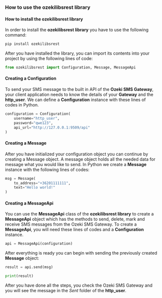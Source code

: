 ### How to use the ozekilibsrest library

#### How to install the ozekilibsrest library

In order to install the __ozekilibsrest library__ you have to use the following command:

```python
pip install ozekilibsrest
```
After you have installed the library, you can import its contents into your project by using the following lines of code:

```python
from ozekilibsrest import Configuration, Message, MessageApi
```

#### Creating a Configuration

To send your SMS message to the built in API of the __Ozeki SMS Gateway__, your client application needs to know the details of your __Gateway__ and the __http_user__.
We can define a __Configuration__ instance with these lines of codes in Python.

```python
configuration = Configuration(
    username="http_user",
    password="qwe123",
    api_url="http://127.0.0.1:9509/api"
)
```

#### Creating a Message

After you have initialized your configuration object you can continue by creating a Message object.
A message object holds all the needed data for message what you would like to send.
In Python we create a __Message__ instance with the following lines of codes:

```python
msg = Message(
    to_address="+36201111111",
    text="Hello world!"
)
```

#### Creating a MessageApi

You can use the __MessageApi__ class of the __ozekilibsrest library__ to create a __MessageApi__ object which has the methods to send, delete, mark and receive SMS messages from the Ozeki SMS Gateway.
To create a __MessageApi__, you will need these lines of codes and a __Configuration__ instance.

```python
api = MessageApi(configuration)
```

After everything is ready you can begin with sending the previously created __Message__ object:

```python
result = api.send(msg)

print(result)
```

After you have done all the steps, you check the Ozeki SMS Gateway and you will see the message in the _Sent_ folder of the __http_user__.